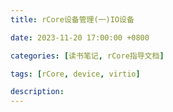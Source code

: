 ```yaml
---
title: rCore设备管理(一)IO设备

date: 2023-11-20 17:00:00 +0800

categories: [读书笔记, rCore指导文档]

tags: [rCore, device, virtio]

description: 
---
```


